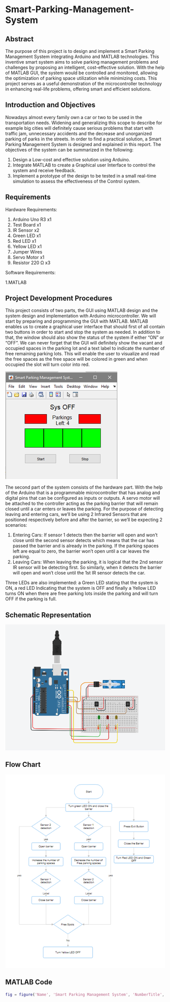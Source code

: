 # Smart-Parking-Management-System
## Abstract
The purpose of this project is to design and implement a Smart Parking Management System integrating Arduino and MATLAB technologies. This inventive smart system aims to solve parking management problems and challenges by proposing an intelligent, cost-effective solution. With the help of MATLAB GUI, the system would be controlled and monitored, allowing the optimization of parking space utilization while minimizing costs. This project serves as a useful demonstration of the microcontroller technology in enhancing real-life problems, offering smart and efficient solutions.

## Introduction and Objectives
Nowadays almost every family own a car or two to be used in the transportation needs. Widening and generalizing this scope to describe for example big cities will definitely cause serious problems that start with traffic jam, unnecessary accidents and the decrease and unorganized parking of parks in the streets. In order to find a practical solution, a Smart Parking Management System is designed and explained in this report. The objectives of the system can be summarized in the following:
1.	Design a Low-cost and effective solution using Arduino.
2.	Integrate MATLAB to create a Graphical user Interface to control the system and receive feedback.
3.	Implement a prototype of the design to be tested in a small real-time simulation to assess the effectiveness of the Control system.

## Requirements
Hardware Requirements:

1.	Arduino Uno R3 x1                                                                                            
2.	Test Board x1
3.	IR Sensor x2
4.	Green LED x1
5.	Red LED x1
6.	Yellow LED x1
7.	Jumper Wires
8.	Servo Motor x1
9.	Resistor 220 Ω x3

Software Requirements:

1.MATLAB

## Project Development Procedures
This project consists of two parts, the GUI using MATLAB design and the system design and implementation with Arduino microcontroller. We will start by preparing and programming the GUI with MATLAB.
MATLAB enables us to create a graphical user interface that should first of all contain two buttons in order to start and stop the system as needed. In addition to that, the window should also show the status of the system if either “ON” or “OFF”. We can never forget that the GUI will definitely show the vacant and occupied spaces in the parking lot and a text label to indicate the number of free remaining parking lots. This will enable the user to visualize and read the free spaces as the free space will be colored in green and when occupied the slot will turn color into red.

![GUI](GUI.png)

The second part of the system consists of the hardware part. With the help of the Arduino that is a programmable microcontroller that has analog and digital pins that can be configured as inputs or outputs. A servo motor will be attached to the controller acting as the parking barrier that will remain closed until a car enters or leaves the parking. For the purpose of detecting leaving and entering cars, we’ll be using 2 Infrared Sensors that are positioned respectively before and after the barrier, so we’ll be expecting 2 scenarios:
1. Entering Cars:
   If sensor 1 detects then the barrier will open and won’t close until the second sensor detects which means that the car has passed the barrier and is already in the         parking.  If the parking spaces left are equal to zero, the barrier won’t open until a car leaves the parking.
2. Leaving Cars:
   When leaving the parking, it is logical that the 2nd sensor IR sensor will be detecting first. So similarly, when it detects the barrier will open and won’t close until the 1st IR sensor detects the car.

Three LEDs are also implemented: a Green LED stating that the system is ON, a red LED 
Indicating that the system is OFF and finally a Yellow LED turns ON when there are free parking lots inside the parking and will turn OFF if the parking is full.

## Schematic Representation

![Schematic](schematic.png)

## Flow Chart

![Flow Chart](Flowchart.png)

## MATLAB Code

```matlab
fig = figure('Name', 'Smart Parking Management System', 'NumberTitle', 'off', 'Position', [100, 100, 350, 250]);
```
